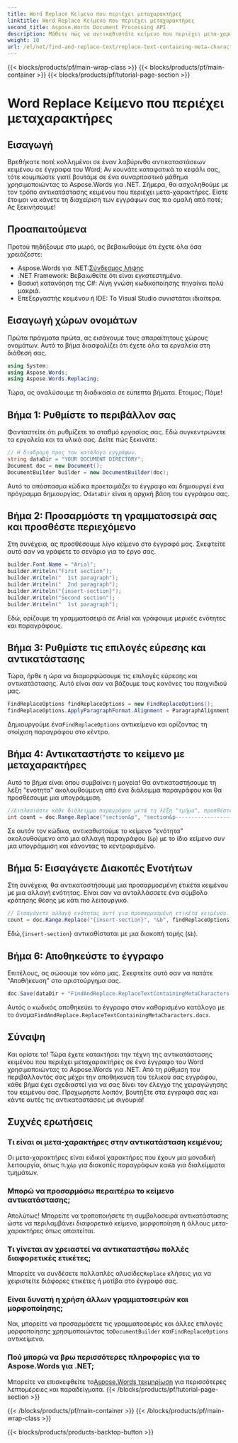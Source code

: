 ```yaml
---
title: Word Replace Κείμενο που περιέχει μεταχαρακτήρες
linktitle: Word Replace Κείμενο που περιέχει μεταχαρακτήρες
second_title: Aspose.Words Document Processing API
description: Μάθετε πώς να αντικαθιστάτε κείμενο που περιέχει μετα-χαρακτήρες σε έγγραφα του Word χρησιμοποιώντας το Aspose.Words για .NET. Ακολουθήστε το λεπτομερές, συναρπαστικό σεμινάριο μας για απρόσκοπτη επεξεργασία κειμένου.
weight: 10
url: /el/net/find-and-replace-text/replace-text-containing-meta-characters/
---
```


{{< blocks/products/pf/main-wrap-class >}}
{{< blocks/products/pf/main-container >}}
{{< blocks/products/pf/tutorial-page-section >}}

# Word Replace Κείμενο που περιέχει μεταχαρακτήρες

## Εισαγωγή

Βρεθήκατε ποτέ κολλημένοι σε έναν λαβύρινθο αντικαταστάσεων κειμένου σε έγγραφα του Word; Αν κουνάτε καταφατικά το κεφάλι σας, τότε κουμπώστε γιατί βουτάμε σε ένα συναρπαστικό μάθημα χρησιμοποιώντας το Aspose.Words για .NET. Σήμερα, θα ασχοληθούμε με τον τρόπο αντικατάστασης κειμένου που περιέχει μετα-χαρακτήρες. Είστε έτοιμοι να κάνετε τη διαχείριση των εγγράφων σας πιο ομαλή από ποτέ; Ας ξεκινήσουμε!

## Προαπαιτούμενα

Προτού πηδήξουμε στο μωρό, ας βεβαιωθούμε ότι έχετε όλα όσα χρειάζεστε:
-  Aspose.Words για .NET:[Σύνδεσμος λήψης](https://releases.aspose.com/words/net/)
- .NET Framework: Βεβαιωθείτε ότι είναι εγκατεστημένο.
- Βασική κατανόηση της C#: Λίγη γνώση κωδικοποίησης πηγαίνει πολύ μακριά.
- Επεξεργαστής κειμένου ή IDE: Το Visual Studio συνιστάται ιδιαίτερα.

## Εισαγωγή χώρων ονομάτων

Πρώτα πράγματα πρώτα, ας εισάγουμε τους απαραίτητους χώρους ονομάτων. Αυτό το βήμα διασφαλίζει ότι έχετε όλα τα εργαλεία στη διάθεσή σας.

```csharp
using System;
using Aspose.Words;
using Aspose.Words.Replacing;
```

Τώρα, ας αναλύσουμε τη διαδικασία σε εύπεπτα βήματα. Ετοιμος; Πάμε!

## Βήμα 1: Ρυθμίστε το περιβάλλον σας

Φανταστείτε ότι ρυθμίζετε το σταθμό εργασίας σας. Εδώ συγκεντρώνετε τα εργαλεία και τα υλικά σας. Δείτε πώς ξεκινάτε:

```csharp
// Η διαδρομή προς τον κατάλογο εγγράφων.
string dataDir = "YOUR DOCUMENT DIRECTORY";
Document doc = new Document();
DocumentBuilder builder = new DocumentBuilder(doc);
```

 Αυτό το απόσπασμα κώδικα προετοιμάζει το έγγραφο και δημιουργεί ένα πρόγραμμα δημιουργίας. Ο`dataDir` είναι η αρχική βάση του εγγράφου σας.

## Βήμα 2: Προσαρμόστε τη γραμματοσειρά σας και προσθέστε περιεχόμενο

Στη συνέχεια, ας προσθέσουμε λίγο κείμενο στο έγγραφό μας. Σκεφτείτε αυτό σαν να γράφετε το σενάριο για το έργο σας.

```csharp
builder.Font.Name = "Arial";
builder.Writeln("First section");
builder.Writeln("  1st paragraph");
builder.Writeln("  2nd paragraph");
builder.Writeln("{insert-section}");
builder.Writeln("Second section");
builder.Writeln("  1st paragraph");
```

Εδώ, ορίζουμε τη γραμματοσειρά σε Arial και γράφουμε μερικές ενότητες και παραγράφους.

## Βήμα 3: Ρυθμίστε τις επιλογές εύρεσης και αντικατάστασης

Τώρα, ήρθε η ώρα να διαμορφώσουμε τις επιλογές εύρεσης και αντικατάστασης. Αυτό είναι σαν να βάζουμε τους κανόνες του παιχνιδιού μας.

```csharp
FindReplaceOptions findReplaceOptions = new FindReplaceOptions();
findReplaceOptions.ApplyParagraphFormat.Alignment = ParagraphAlignment.Center;
```

 Δημιουργούμε ένα`FindReplaceOptions` αντικείμενο και ορίζοντας τη στοίχιση παραγράφου στο κέντρο.

## Βήμα 4: Αντικαταστήστε το κείμενο με μεταχαρακτήρες

Αυτό το βήμα είναι όπου συμβαίνει η μαγεία! Θα αντικαταστήσουμε τη λέξη "ενότητα" ακολουθούμενη από ένα διάλειμμα παραγράφου και θα προσθέσουμε μια υπογράμμιση.

```csharp
//Διπλασιάστε κάθε διάλειμμα παραγράφου μετά τη λέξη "τμήμα", προσθέστε ένα είδος υπογράμμισης και κάντε το στο κέντρο.
int count = doc.Range.Replace("section&p", "section&p----------------------&p", findReplaceOptions);
```

Σε αυτόν τον κώδικα, αντικαθιστούμε το κείμενο "ενότητα" ακολουθούμενο από μια αλλαγή παραγράφου (`&p`) με το ίδιο κείμενο συν μια υπογράμμιση και κάνοντας το κεντραρισμένο.

## Βήμα 5: Εισαγάγετε Διακοπές Ενοτήτων

Στη συνέχεια, θα αντικαταστήσουμε μια προσαρμοσμένη ετικέτα κειμένου με μια αλλαγή ενότητας. Είναι σαν να ανταλλάσσετε ένα σύμβολο κράτησης θέσης με κάτι πιο λειτουργικό.

```csharp
// Εισαγάγετε αλλαγή ενότητας αντί για προσαρμοσμένη ετικέτα κειμένου.
count = doc.Range.Replace("{insert-section}", "&b", findReplaceOptions);
```

 Εδώ,`{insert-section}` αντικαθίσταται με μια διακοπή τομής (`&b`).

## Βήμα 6: Αποθηκεύστε το έγγραφο

Επιτέλους, ας σώσουμε τον κόπο μας. Σκεφτείτε αυτό σαν να πατάτε "Αποθήκευση" στο αριστούργημα σας.

```csharp
doc.Save(dataDir + "FindAndReplace.ReplaceTextContainingMetaCharacters.docx");
```

 Αυτός ο κωδικός αποθηκεύει το έγγραφο στον καθορισμένο κατάλογο με το όνομα`FindAndReplace.ReplaceTextContainingMetaCharacters.docx`.

## Σύναψη

Και ορίστε το! Τώρα έχετε κατακτήσει την τέχνη της αντικατάστασης κειμένου που περιέχει μεταχαρακτήρες σε ένα έγγραφο του Word χρησιμοποιώντας το Aspose.Words για .NET. Από τη ρύθμιση του περιβάλλοντός σας μέχρι την αποθήκευση του τελικού σας εγγράφου, κάθε βήμα έχει σχεδιαστεί για να σας δίνει τον έλεγχο της χειραγώγησης του κειμένου σας. Προχωρήστε λοιπόν, βουτήξτε στα έγγραφά σας και κάντε αυτές τις αντικαταστάσεις με σιγουριά!

## Συχνές ερωτήσεις

### Τι είναι οι μετα-χαρακτήρες στην αντικατάσταση κειμένου;
 Οι μετα-χαρακτήρες είναι ειδικοί χαρακτήρες που έχουν μια μοναδική λειτουργία, όπως π.χ`&p` για διακοπές παραγράφων και`&b` για διαλείμματα τμημάτων.

### Μπορώ να προσαρμόσω περαιτέρω το κείμενο αντικατάστασης;
Απολύτως! Μπορείτε να τροποποιήσετε τη συμβολοσειρά αντικατάστασης ώστε να περιλαμβάνει διαφορετικό κείμενο, μορφοποίηση ή άλλους μετα-χαρακτήρες όπως απαιτείται.

### Τι γίνεται αν χρειαστεί να αντικαταστήσω πολλές διαφορετικές ετικέτες;
 Μπορείτε να συνδέσετε πολλαπλές αλυσίδες`Replace` κλήσεις για να χειριστείτε διάφορες ετικέτες ή μοτίβα στο έγγραφό σας.

### Είναι δυνατή η χρήση άλλων γραμματοσειρών και μορφοποίησης;
Ναι, μπορείτε να προσαρμόσετε τις γραμματοσειρές και άλλες επιλογές μορφοποίησης χρησιμοποιώντας το`DocumentBuilder` και`FindReplaceOptions` αντικείμενα.

### Πού μπορώ να βρω περισσότερες πληροφορίες για το Aspose.Words για .NET;
 Μπορείτε να επισκεφθείτε το[Aspose.Words τεκμηρίωση](https://reference.aspose.com/words/net/) για περισσότερες λεπτομέρειες και παραδείγματα.
{{< /blocks/products/pf/tutorial-page-section >}}

{{< /blocks/products/pf/main-container >}}
{{< /blocks/products/pf/main-wrap-class >}}

{{< blocks/products/products-backtop-button >}}
